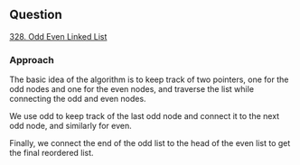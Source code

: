 ## Question

[328. Odd Even Linked List](https://leetcode.com/problems/odd-even-linked-list)

### Approach

The basic idea of the algorithm is to keep track of two pointers, one for the odd nodes and one for the even nodes, and traverse the list while connecting the odd and even nodes.

We use odd to keep track of the last odd node and connect it to the next odd node, and similarly for even. 

Finally, we connect the end of the odd list to the head of the even list to get the final reordered list.
